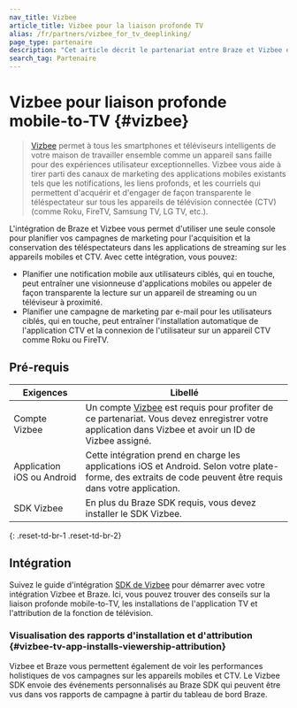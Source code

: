 ```yaml
---
nav_title: Vizbee
article_title: Vizbee pour la liaison profonde TV
alias: /fr/partners/vizbee_for_tv_deeplinking/
page_type: partenaire
description: "Cet article décrit le partenariat entre Braze et Vizbee et comment l'utiliser pour soutenir le lien de fond TV."
search_tag: Partenaire
---
```


# Vizbee pour liaison profonde mobile-to-TV {#vizbee}

> [Vizbee][1] permet à tous les smartphones et téléviseurs intelligents de votre maison de travailler ensemble comme un appareil sans faille pour des expériences utilisateur exceptionnelles. Vizbee vous aide à tirer parti des canaux de marketing des applications mobiles existants tels que les notifications, les liens profonds, et les courriels qui permettent d'acquérir et d'engager de façon transparente le téléspectateur sur tous les appareils de télévision connectée (CTV) (comme Roku, FireTV, Samsung TV, LG TV, etc.).

L'intégration de Braze et Vizbee vous permet d'utiliser une seule console pour planifier vos campagnes de marketing pour l'acquisition et la conservation des téléspectateurs dans les applications de streaming sur les appareils mobiles et CTV. Avec cette intégration, vous pouvez:
- Planifier une notification mobile aux utilisateurs ciblés, qui en touche, peut entraîner une visionneuse d'applications mobiles ou appeler de façon transparente la lecture sur un appareil de streaming ou un téléviseur à proximité.
- Planifier une campagne de marketing par e-mail pour les utilisateurs ciblés, qui en touche, peut entraîner l'installation automatique de l'application CTV et la connexion de l'utilisateur sur un appareil CTV comme Roku ou FireTV.

## Pré-requis

| Exigences                  | Libellé                                                                                                                                                      |
| -------------------------- | ------------------------------------------------------------------------------------------------------------------------------------------------------------ |
| Compte Vizbee              | Un compte [Vizbee][1] est requis pour profiter de ce partenariat. Vous devez enregistrer votre application dans Vizbee et avoir un ID de Vizbee assigné.     |
| Application iOS ou Android | Cette intégration prend en charge les applications iOS et Android. Selon votre plate-forme, des extraits de code peuvent être requis dans votre application. |
| SDK Vizbee                 | En plus du Braze SDK requis, vous devez installer le SDK Vizbee.                                                                                             |
{: .reset-td-br-1 .reset-td-br-2}

## Intégration

Suivez le guide d'intégration [SDK de Vizbee][2] pour démarrer avec votre intégration Vizbee et Braze. Ici, vous pouvez trouver des conseils sur la liaison profonde mobile-to-TV, les installations de l'application TV et l'attribution de la fonction de télévision.

### Visualisation des rapports d'installation et d'attribution {#vizbee-tv-app-installs-viewership-attribution}

Vizbee et Braze vous permettent également de voir les performances holistiques de vos campagnes sur les appareils mobiles et CTV. Le Vizbee SDK envoie des événements personnalisés au Braze SDK qui peuvent être vus dans vos rapports de campagne à partir du tableau de bord Braze.

[1]: https://vizbee.tv/
[2]: https://console.vizbee.tv/app/vzb1765003429/develop/guides/ios-promote/swift